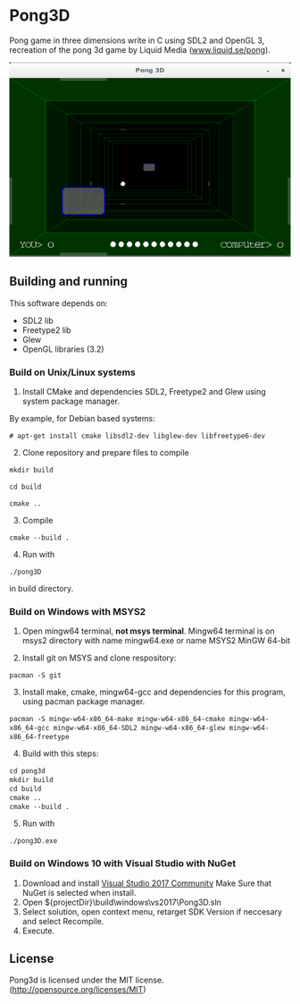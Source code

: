 # Pong3D

Pong game in three dimensions write in C using SDL2 and OpenGL 3, recreation of the pong 3d game by Liquid Media (www.liquid.se/pong).

![Pong3D](screenshot.png)

## Building and running

This software depends on:

* SDL2 lib
* Freetype2 lib
* Glew
* OpenGL libraries (3.2)


### Build on Unix/Linux systems

1. Install CMake and dependencies SDL2, Freetype2 and Glew using system package manager.

By example, for Debian based systems:

```
# apt-get install cmake libsdl2-dev libglew-dev libfreetype6-dev
```

2. Clone repository and prepare files to compile

```
mkdir build
```

```
cd build
```

```
cmake ..
```

3. Compile

```
cmake --build .
```

4. Run with

```
./pong3D
```

in build directory.


### Build on Windows with MSYS2

1. Open mingw64 terminal, **not msys terminal**. Mingw64 terminal is on msys2 directory with name mingw64.exe or name MSYS2 MinGW 64-bit

2. Install git on MSYS and clone respository:

```
pacman -S git
```

3. Install make, cmake, mingw64-gcc and dependencies for this program, using pacman package manager.

```
pacman -S mingw-w64-x86_64-make mingw-w64-x86_64-cmake mingw-w64-x86_64-gcc mingw-w64-x86_64-SDL2 mingw-w64-x86_64-glew mingw-w64-x86_64-freetype
```

4. Build with this steps:

```
cd pong3d
mkdir build
cd build
cmake ..
cmake --build .

```

5. Run with

```
./pong3D.exe
```

### Build on Windows 10 with Visual Studio with NuGet

1. Download and install [Visual Studio 2017 Community](https://www.visualstudio.com/thank-you-downloading-visual-studio/?sku=Community&rel=15) Make Sure that NuGet is selected when install.
2. Open ${projectDir}\build\windows\vs2017\Pong3D.sln
3. Select solution, open context menu, retarget SDK Version if neccesary and select Recompile.
4. Execute.

## License

Pong3d is licensed under the MIT license. (http://opensource.org/licenses/MIT)
